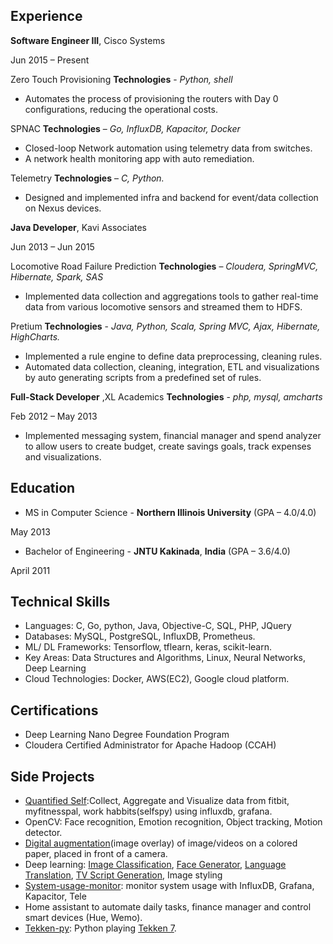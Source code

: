 ## Experience

**Software Engineer III**, Cisco Systems

Jun 2015 – Present

Zero Touch Provisioning **Technologies** - _Python, shell_
- Automates the process of provisioning the routers with Day 0 configurations, reducing the operational costs.

SPNAC **Technologies** – _Go, InfluxDB, Kapacitor, Docker_

- Closed-loop Network automation using telemetry data from switches.
- A network health monitoring app with auto remediation.

Telemetry **Technologies** – _C, Python._

- Designed and implemented infra and backend for event/data collection on Nexus devices.

**Java Developer**, Kavi Associates

Jun 2013 – Jun 2015

Locomotive Road Failure Prediction **Technologies** – _Cloudera, SpringMVC, Hibernate, Spark, SAS_

- Implemented data collection and aggregations tools to gather real-time data from various locomotive sensors and streamed them to HDFS.

Pretium **Technologies** - _Java, Python, Scala, Spring MVC, Ajax, Hibernate, HighCharts._

- Implemented a rule engine to define data preprocessing, cleaning rules.
- Automated data collection, cleaning, integration, ETL and visualizations by auto generating scripts from a predefined set of rules.

**Full-Stack Developer** ,XL Academics **Technologies** - _php, mysql, amcharts_

Feb 2012 – May 2013

- Implemented messaging system, financial manager and spend analyzer to allow users to create budget, create savings goals, track expenses and visualizations.

## Education

- MS in Computer Science - **Northern Illinois University** (GPA – 4.0/4.0)

May 2013

- Bachelor of Engineering - **JNTU Kakinada**, **India** (GPA – 3.6/4.0)

April 2011

## Technical Skills

- Languages:                 C, Go, python, Java, Objective-C, SQL, PHP, JQuery
- Databases:                 MySQL, PostgreSQL, InfluxDB, Prometheus.
- ML/ DL Frameworks:        Tensorflow, tflearn, keras, scikit-learn.
- Key Areas:                 Data Structures and Algorithms, Linux, Neural Networks, Deep Learning
- Cloud Technologies:         Docker, AWS(EC2), Google cloud platform.

## Certifications

- Deep Learning Nano Degree Foundation Program
- Cloudera Certified Administrator for Apache Hadoop (CCAH)

## Side Projects

- [Quantified Self](https://github.com/naren-m/QuantifiedSelf):Collect, Aggregate and Visualize data from fitbit, myfitnesspal, work habbits(selfspy) using influxdb, grafana.
- OpenCV: Face recognition, Emotion recognition, Object tracking, Motion detector.
- [Digital augmentation](https://www.youtube.com/watch?v=1A80HsRYXVk)(image overlay) of image/videos on a colored paper, placed in front of a camera.
- Deep learning: [Image Classification](https://github.com/naren-m/ImageClassification), [Face Generator](https://github.com/naren-m/FaceGenerator), [Language Translation](https://github.com/naren-m/LanguageTranslation), [TV Script Generation](https://github.com/naren-m/TvScriptGeneration), Image styling
- [System-usage-monitor](https://github.com/naren-m/System-usage-monitor): monitor system usage with InfluxDB, Grafana, Kapacitor, Tele
- Home assistant to automate daily tasks, finance manager and control smart devices (Hue, Wemo).
- [Tekken-py](https://github.com/naren-m/tekken-py): Python playing [Tekken 7](https://www.youtube.com/watch?v=YAguiUPNKoc&amp;feature=youtu.be).

